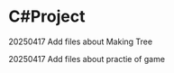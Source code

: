 # C#Project
<p class >20250417 Add files about Making Tree</p>
<p class>20250417 Add files about practie of game</p>